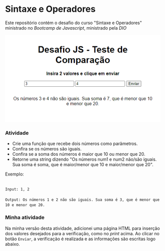 # Sintaxe e Operadores

Este repositório contém o desafio do curso "Sintaxe e Operadores" ministrado no *Bootcamp de Javascript*, ministrado pela *DIO*

<div align="center">
  <img src="assets/img/screenshot.png">
</div>

### Atividade
- Crie uma função que recebe dois números como parâmetros.
- Confira se os números são iguais.
- Confira se a soma dos números é maior que 10 ou menor que 20.
- Retorne uma string dizendo "Os números num1 e num2 não/são iguais. Sua soma é soma, que é maior/menor que 10 e maior/menor que 20".

Exemplo:

<code>
Input: 1, 2 <br>
Output: Os números 1 e 2 não são iguais. Sua soma é 3, que é menor que 10 e menor que 20.
</code>

### Minha atividade
Na minha versão desta atividade, adicionei uma página HTML para inserção dos valores desejados para a verificação, como no *print* acima. Ao clicar no botão ```Enviar```, a verificação é realizada e as informações são escritas logo abaixo.
